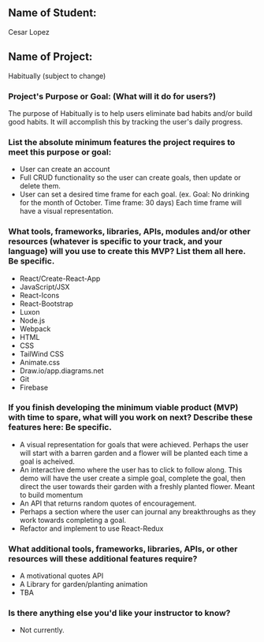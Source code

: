 ## Name of Student: 
Cesar Lopez

## Name of Project: 
Habitually (subject to change)

### Project's Purpose or Goal: (What will it do for users?)
The purpose of Habitually is to help users eliminate bad habits and/or build good habits. It will accomplish this by tracking the user's daily progress. 

### List the absolute minimum features the project requires to meet this purpose or goal:
* User can create an account
* Full CRUD functionality so the user can create goals, then update or delete them.
* User can set a desired time frame for each goal. (ex. Goal: No drinking for the month of October. Time frame: 30 days) Each time frame will have a visual representation.

### What tools, frameworks, libraries, APIs, modules and/or other resources (whatever is specific to your track, and your language) will you use to create this MVP? List them all here. Be specific.
* React/Create-React-App   
* JavaScript/JSX
* React-Icons
* React-Bootstrap
* Luxon
* Node.js
* Webpack
* HTML
* CSS
* TailWind CSS
* Animate.css
* Draw.io/app.diagrams.net
* Git
* Firebase

### If you finish developing the minimum viable product (MVP) with time to spare, what will you work on next? Describe these features here: Be specific.
* A visual representation for goals that were achieved. Perhaps the user will start with a barren garden and a flower will be planted each time a goal is acheived. 
* An interactive demo where the user has to click to follow along. This demo will have the user create a simple goal, complete the goal, then direct the user towards their garden with a freshly planted flower. Meant to build momentum
* An API that returns random quotes of encouragement. 
* Perhaps a section where the user can journal any breakthroughs as they work towards completing a goal. 
* Refactor and implement to use React-Redux

### What additional tools, frameworks, libraries, APIs, or other resources will these additional features require?
* A motivational quotes API
* A Library for garden/planting animation
* TBA

### Is there anything else you'd like your instructor to know?
* Not currently.